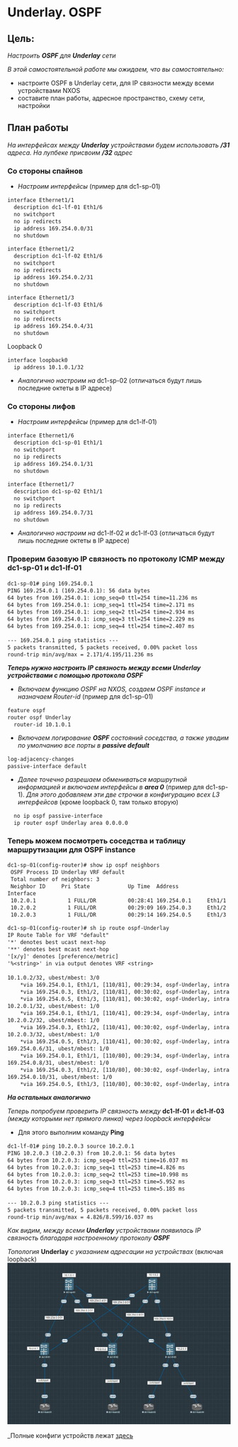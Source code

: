 # Underlay. OSPF
## **Цель:**
_Настроить **OSPF** для **Underlay** сети_

_В этой самостоятельной работе мы ожидаем, что вы самостоятельно:_
- настроите OSPF в Underlay сети, для IP связности между всеми устройствами NXOS
- составите план работы, адресное пространство, схему сети, настройки
  
## **План работы**
_На интерфейсах между __Underlay__ устройствами будем использовать __/31__ адреса. На лупбеке присвоим __/32__ адрес_

### **Со стороны спайнов**

* _Настроим интерфейсы_ (пример для dc1-sp-01)
```
interface Ethernet1/1
  description dc1-lf-01 Eth1/6
  no switchport
  no ip redirects
  ip address 169.254.0.0/31
  no shutdown
```
```
interface Ethernet1/2
  description dc1-lf-02 Eth1/6
  no switchport
  no ip redirects
  ip address 169.254.0.2/31
  no shutdown
```
```
interface Ethernet1/3
  description dc1-lf-03 Eth1/6
  no switchport
  no ip redirects
  ip address 169.254.0.4/31
  no shutdown
```
Loopback 0
```
interface loopback0
  ip address 10.1.0.1/32
```
* _Аналогично настроим на_ dc1-sp-02 (отличаться будут лишь последние октеты в IP адресе)

### **Со стороны лифов**

* _Настроим интерфейсы_ (пример для dc1-lf-01)
```
interface Ethernet1/6
  description dc1-sp-01 Eth1/1
  no switchport
  no ip redirects
  ip address 169.254.0.1/31
  no shutdown
```
```
interface Ethernet1/7
  description dc1-sp-02 Eth1/1
  no switchport
  no ip redirects
  ip address 169.254.0.7/31
  no shutdown
```
* _Аналогично настроим на_ dc1-lf-02 и dc1-lf-03 (отличаться будут лишь последние октеты в IP адресе)

### **Проверим базовую IP связность по протоколу ICMP между dc1-sp-01 и dc1-lf-01**

```
dc1-sp-01# ping 169.254.0.1
PING 169.254.0.1 (169.254.0.1): 56 data bytes
64 bytes from 169.254.0.1: icmp_seq=0 ttl=254 time=11.236 ms
64 bytes from 169.254.0.1: icmp_seq=1 ttl=254 time=2.171 ms
64 bytes from 169.254.0.1: icmp_seq=2 ttl=254 time=2.934 ms
64 bytes from 169.254.0.1: icmp_seq=3 ttl=254 time=2.229 ms
64 bytes from 169.254.0.1: icmp_seq=4 ttl=254 time=2.407 ms

--- 169.254.0.1 ping statistics ---
5 packets transmitted, 5 packets received, 0.00% packet loss
round-trip min/avg/max = 2.171/4.195/11.236 ms
```

___Теперь нужно настроить IP связность между всеми Underlay устройствами с помощью протокола OSPF___
* _Включаем функцию OSPF на NXOS, создаем OSPF instance и назначаем Router-id_ (пример для dc1-sp-01)
```
feature ospf
router ospf Underlay
  router-id 10.1.0.1
```
* _Включаем логирование **OSPF** состояний соседства, а также уводим по умолчанию все порты в **passive default**_
```
log-adjacency-changes
passive-interface default
```
* _Далее точечно разрешаем обмениваться маршрутной информацией и включаем интерфейсы в **area 0**_ (пример для dc1-sp-1). _Для этого добавляем эти две строчки в конфигурацию всех L3 интерфейсов_ (кроме loopback 0, там только вторую)
```
  no ip ospf passive-interface
  ip router ospf Underlay area 0.0.0.0
```

### **Теперь можем посмотреть соседства и таблицу маршрутизации для OSPF instance**

```
dc1-sp-01(config-router)# show ip ospf neighbors
 OSPF Process ID Underlay VRF default
 Total number of neighbors: 3
 Neighbor ID     Pri State            Up Time  Address         Interface
 10.2.0.1          1 FULL/DR          00:28:41 169.254.0.1     Eth1/1
 10.2.0.2          1 FULL/DR          00:29:09 169.254.0.3     Eth1/2
 10.2.0.3          1 FULL/DR          00:29:14 169.254.0.5     Eth1/3
```
```
dc1-sp-01(config-router)# sh ip route ospf-Underlay
IP Route Table for VRF "default"
'*' denotes best ucast next-hop
'**' denotes best mcast next-hop
'[x/y]' denotes [preference/metric]
'%<string>' in via output denotes VRF <string>

10.1.0.2/32, ubest/mbest: 3/0
    *via 169.254.0.1, Eth1/1, [110/81], 00:29:34, ospf-Underlay, intra
    *via 169.254.0.3, Eth1/2, [110/81], 00:30:02, ospf-Underlay, intra
    *via 169.254.0.5, Eth1/3, [110/81], 00:30:02, ospf-Underlay, intra
10.2.0.1/32, ubest/mbest: 1/0
    *via 169.254.0.1, Eth1/1, [110/41], 00:29:34, ospf-Underlay, intra
10.2.0.2/32, ubest/mbest: 1/0
    *via 169.254.0.3, Eth1/2, [110/41], 00:30:02, ospf-Underlay, intra
10.2.0.3/32, ubest/mbest: 1/0
    *via 169.254.0.5, Eth1/3, [110/41], 00:30:02, ospf-Underlay, intra
169.254.0.6/31, ubest/mbest: 1/0
    *via 169.254.0.1, Eth1/1, [110/80], 00:29:34, ospf-Underlay, intra
169.254.0.8/31, ubest/mbest: 1/0
    *via 169.254.0.3, Eth1/2, [110/80], 00:30:02, ospf-Underlay, intra
169.254.0.10/31, ubest/mbest: 1/0
    *via 169.254.0.5, Eth1/3, [110/80], 00:30:02, ospf-Underlay, intra
```
___На остальных аналогично___

_Теперь попробуем проверить IP связность между_ **dc1-lf-01** и **dc1-lf-03** _(между которыми нет прямого линка) через loopback интерфейсы_
* Для этого выполним команду **Ping**
```
dc1-lf-01# ping 10.2.0.3 source 10.2.0.1
PING 10.2.0.3 (10.2.0.3) from 10.2.0.1: 56 data bytes
64 bytes from 10.2.0.3: icmp_seq=0 ttl=253 time=16.037 ms
64 bytes from 10.2.0.3: icmp_seq=1 ttl=253 time=4.826 ms
64 bytes from 10.2.0.3: icmp_seq=2 ttl=253 time=10.998 ms
64 bytes from 10.2.0.3: icmp_seq=3 ttl=253 time=5.952 ms
64 bytes from 10.2.0.3: icmp_seq=4 ttl=253 time=5.185 ms

--- 10.2.0.3 ping statistics ---
5 packets transmitted, 5 packets received, 0.00% packet loss
round-trip min/avg/max = 4.826/8.599/16.037 ms
```
_Как видим, между всеми **Underlay** устройствами появилась IP связность благодаря настроенному протоколу **OSPF**_

_Топология_ **Underlay** _с указанием адресации на устройствах_ (включая loopback) ![image](topology.JPG)

_Полные конфиги устройств лежат [здесь](https://github.com/dontmesswithnets/study_otus/tree/main/home_work_2/configs)
